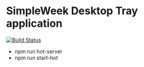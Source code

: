 # SimpleWeek Desktop Tray application
[![Build Status](https://travis-ci.org/SimpleWeek/desktop-tray-app.svg?branch=master)](https://travis-ci.org/SimpleWeek/desktop-tray-app)

* npm run hot-server
* npm run start-hot
